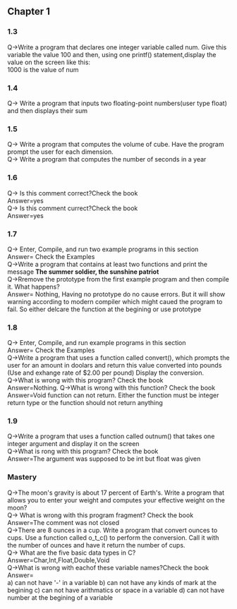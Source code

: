 ## Chapter 1

### 1.3

Q->Write a program that declares one integer variable called num. Give this variable the value 100 and then, using one
printf() statement,display the value on the screen like this:<br/>
1000 is the value of num<br/>

### 1.4

Q-> Write a program that inputs two floating-point numbers(user type float) and then displays their sum<br/>

### 1.5

Q-> Write a program that computes the volume of cube. Have the program prompt the user for each dimension.<br/>
Q-> Write a program that computes the number of seconds in a year<br/>

### 1.6

Q-> Is this comment correct?Check the book<br/>
Answer=yes<br/>
Q-> Is this comment currect?Check the book<br/>
Answer=yes<br/>

### 1.7

Q-> Enter, Compile, and run two example programs in this section<br/>
Answer= Check the Examples<br/>
Q->Write a program that contains at least two functions and print the message <b>The summer soldier, the sunshine patriot</b><br/>
Q->Rremove the prototype from the first example program and then compile it. What happens?<br/>
Answer= Nothing, Having no prototype do no cause errors. But it will show warning according to modern compiler which might caued the program to fail. So either delcare the function at the begining or use prototype

### 1.8

Q-> Enter, Compile, and run example programs in this section<br/>
Answer= Check the Examples<br/>
Q->Write a program that uses a function called convert(), which prompts the user for an amount in doolars and return this value converted into pounds (Use and exhange rate of $2.00 per pound) Display the conversion.<br/>
Q->What is wrong with this program? Check the book<br/>
Answer=Nothing.
Q->What is wrong with this function? Check the book<br/>
Answer=Void function can not return. Either the function must be integer return type or the function should not return anything<br/>

### 1.9

Q->Write a program that uses a function called outnum() that takes one integer argument and display it on the screen<br/>
Q->What is rong with this program? Check the book <br/>
Answer=The argument was supposed to be int but float was given<br/>

### Mastery

Q->The moon's gravity is about 17 percent of Earth's. Write a program that allows you to enter your weight and computes your effective weight on the moon?<br/>
Q-> What is wrong with this program fragment? Check the book<br/>
Answer=The comment was not closed<br/>
Q->There are 8 ounces in a cup. Write a program that convert ounces to cups. Use a function called o_t_c() to perform the conversion. Call it with the number of ounces and have it return the number of cups.<br/>
Q-> What are the five basic data types in C?<br/>
Answer=Char,Int,Float,Double,Void<br/>
Q->What is wrong with eachof these variable names?Check the book<br/>
Answer=<br/>
a) can not have '-' in a variable
b) can not have any kinds of mark at the begining
c) can not have arithmatics or space in a variable
d) can not have number at the begining of a variable
